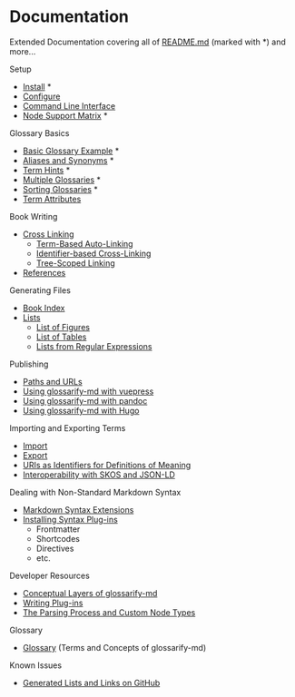[doc-cli]: ./cli.md
[doc-config]: ../conf/README.md
[doc-cross-linking]: ./cross-linking.md
[doc-cross-linking-auto]: ./cross-linking.md#term-based-auto-linking
[doc-cross-linking-id]: ./cross-linking.md#identifier-based-cross-linking
[doc-cross-linking-tree]: ./cross-linking.md#tree-scoped-linking
[doc-dev-conceptual-layers]: ./conceptual-layers.md
[doc-dev-node-types]: ../lib/ast/with/node-type.md
[doc-export]: ./export.md
[doc-gen-book-index]: ./gen-book-index.md
[doc-gen-lists]: ./gen-lists.md
[doc-gen-lists-of-figures]: ./gen-lists.md#list-of-figures
[doc-gen-lists-of-tables]: ./gen-lists.md#list-of-tables
[doc-gen-lists-from-regexp]: ./gen-lists.md#lists-from-regular-expressions
[doc-glossary]: ./glossary.md
[doc-import]: ./import.md
[doc-install]: ./install.md
[doc-lists-on-github]: ./lists-on-github.md
[doc-path-rewriting]: ./paths-and-urls.md
[doc-plugins]: ./plugins.md
[doc-plugins-dev]: ./plugins-dev.md
[doc-vocabulary-uris]: ./vocabulary-uris.md
[doc-with-hugo]: ./use-with-hugo.md
[doc-with-pandoc]: ./use-with-pandoc.md
[doc-with-vuepress]: ./use-with-vuepress.md
[doc-references]: ./references.md
[doc-skos-interop]: ./skos-interop.md
[doc-syntax-extensions]: ./markdown-syntax-extensions.md
[README.md]: ../README.md

# Documentation

Extended Documentation covering all of [README.md] (marked with *) and more...

Setup

- [Install][doc-install] *
- [Configure][doc-config]
- [Command Line Interface][doc-cli]
- [Node Support Matrix](../README.md#node-support-matrix) *

Glossary Basics

- [Basic Glossary Example](../README.md#sample) *
- [Aliases and Synonyms](../README.md#aliases-and-synonyms) *
- [Term Hints](../README.md#term-hints) *
- [Multiple Glossaries](../README.md#multiple-glossaries) *
- [Sorting Glossaries](../README.md#sorting-glossaries) *
- [Term Attributes](./term-attributes.md)

Book Writing

- [Cross Linking][doc-cross-linking]
  - [Term-Based Auto-Linking][doc-cross-linking-auto]
  - [Identifier-based Cross-Linking][doc-cross-linking-id]
  - [Tree-Scoped Linking][doc-cross-linking-tree]
- [References][doc-references]

Generating Files

- [Book Index][doc-gen-book-index]
- [Lists][doc-gen-lists]
  - [List of Figures][doc-gen-lists-of-figures]
  - [List of Tables][doc-gen-lists-of-tables]
  - [Lists from Regular Expressions][doc-gen-lists-from-regexp]

Publishing

- [Paths and URLs][doc-path-rewriting]
- [Using glossarify-md with vuepress][doc-with-vuepress]
- [Using glossarify-md with pandoc][doc-with-pandoc]
- [Using glossarify-md with Hugo][doc-with-hugo]

Importing and Exporting Terms

- [Import][doc-import]
- [Export][doc-export]
- [URIs as Identifiers for Definitions of Meaning][doc-vocabulary-uris]
- [Interoperability with SKOS and JSON-LD][doc-skos-interop]

Dealing with Non-Standard Markdown Syntax

- [Markdown Syntax Extensions][doc-syntax-extensions]
- [Installing Syntax Plug-ins][doc-plugins]
  - Frontmatter
  - Shortcodes
  - Directives
  - etc.

Developer Resources

- [Conceptual Layers of glossarify-md][doc-dev-conceptual-layers]
- [Writing Plug-ins][doc-plugins-dev]
- [The Parsing Process and Custom Node Types][doc-dev-node-types]

Glossary

- [Glossary][doc-glossary] (Terms and Concepts of glossarify-md)

Known Issues

- [Generated Lists and Links on GitHub][doc-lists-on-github]
